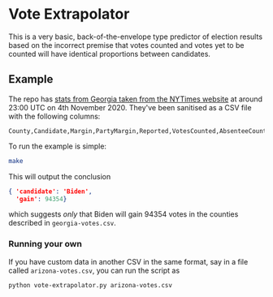 # Vote Extrapolator

This is a very basic, back-of-the-envelope type predictor of election results
based on the incorrect premise that votes counted and votes yet to be counted will
have identical proportions between candidates.

## Example

The repo has [stats from Georgia taken from the NYTimes website](https://www.nytimes.com/interactive/2020/11/03/us/elections/results-georgia.html)
at around 23:00 UTC on 4th November 2020.
They've been sanitised as a CSV file with the following columns:

```csv
County,Candidate,Margin,PartyMargin,Reported,VotesCounted,AbsenteeCounted
```

To run the example is simple:

```sh
make
```

This will output the conclusion

```json
{ 'candidate': 'Biden',
  'gain': 94354}
```

which suggests _only_ that Biden will gain 94354 votes in the counties described in `georgia-votes.csv`.

### Running your own

If you have custom data in another CSV in the same format,
say in a file called `arizona-votes.csv`, you can run the script as

```sh
python vote-extrapolator.py arizona-votes.csv
```